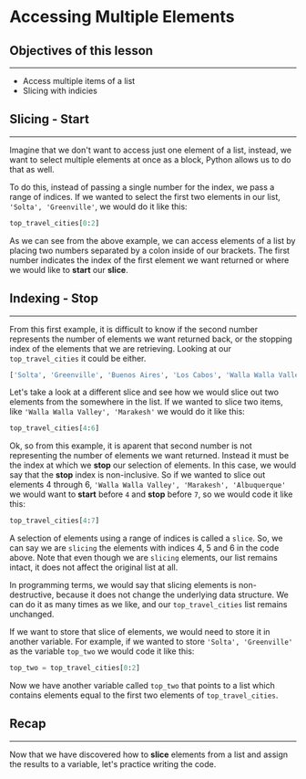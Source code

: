 # Accessing Multiple Elements

## Objectives of this lesson

***

* Access multiple items of a list
* Slicing with indicies

## Slicing - **Start**

***

Imagine that we don't want to access just one element of a list, instead, we want to select multiple elements at once as a block, Python allows us to do that as well. 

To do this, instead of passing a single number for the index, we pass a range of indices.  If we wanted to select the first two elements in our list, `'Solta', 'Greenville'`, we would do it like this:

```python
top_travel_cities[0:2]
```

As we can see from the above example, we can access elements of a list by placing two numbers separated by a colon inside of our brackets. The first number indicates the index of the first element we want returned or where we would like to **start** our **slice**. 

## Indexing - **Stop**

***

From this first example, it is difficult to know if the second number represents the number of elements we want returned back, or the stopping index of the elements that we are retrieving.  Looking at our `top_travel_cities` it could be either.

```python
['Solta', 'Greenville', 'Buenos Aires', 'Los Cabos', 'Walla Walla Valley', 'Marakesh', 'Albuquerque', 'Archipelago Sea', 'Iguazu Falls', 'Salina Island', 'Toronto', 'Pyeongchang']
```

Let's take a look at a different slice and see how we would slice out two elements from the somewhere in the list.  If we wanted to slice two items, like `'Walla Walla Valley', 'Marakesh'` we would do it like this:

```python
top_travel_cities[4:6]
```

Ok, so from this example, it is aparent that second number is not representing the number of elements we want returned.  Instead it must be the index at which we **stop** our selection of elements. In this case, we would say that the **stop** index is non-inclusive. So if we wanted to slice out elements 4 through 6, `'Walla Walla Valley', 'Marakesh', 'Albuquerque'` we would want to **start** before `4` and **stop** before `7`, so we would code it like this:


```python
top_travel_cities[4:7]
```

A selection of elements using a range of indices is called a `slice`.  So, we can say we are `slicing` the elements with indices 4, 5 and 6 in the code above.  Note that even though we are `slicing` elements, our list remains intact, it does not affect the original list at all.

In programming terms, we would say that slicing elements is non-destructive, because it does not change the underlying data structure.  We can do it as many times as we like, and our `top_travel_cities` list remains unchanged.  

If we want to store that slice of elements, we would need to store it in another variable. For example, if we wanted to store `'Solta', 'Greenville'` as the variable `top_two` we would code it like this:

```python
top_two = top_travel_cities[0:2]
```
Now we have another variable called `top_two` that points to a list which contains elements equal to the first two elements of `top_travel_cities`.

## Recap

***

Now that we have discovered how to **slice** elements from a list and assign the results to a variable, let's practice writing the code.